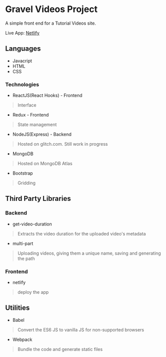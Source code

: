 
<p align="center">

# Gravel Videos Project

A simple front end for a Tutorial Videos site.

Live App: [Netlify](https://gravel-videos.netlify.app/)

## Languages
- Javacript
- HTML 
- CSS

### Technologies
- ReactJS(React Hooks) - Frontend
> Interface
- Redux - Frontend
> State management
- NodeJS(Express) - Backend
> Hosted on glitch.com. Still work in progress
- MongoDB
> Hosted on MongoDB Atlas
- Bootstrap
> Gridding

## Third Party Libraries

### Backend 
- get-video-duration 
> Extracts the video duration for the uploaded video's metadata
- multi-part
> Uploading videos, giving them a unique name, saving and generating the path

### Frontend
- netlify
> deploy the app

## Utilities
- Babel 
> Convert the ES6 JS to vanilla JS for non-supported browsers
- Webpack
> Bundle the code and generate static files

</p>